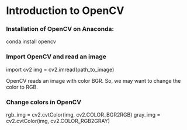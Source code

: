 # Introduction to OpenCV

### Installation of OpenCV on Anaconda:
conda install opencv

### Import OpenCV and read an image
import cv2
img = cv2.imread(path_to_image)

OpenCV reads an image with color BGR. So, we may want to change the color to RGB.

### Change colors in OpenCV
rgb_img = cv2.cvtColor(img, cv2.COLOR_BGR2RGB)
gray_img = cv2.cvtColor(img, cv2.COLOR_RGB2GRAY)

